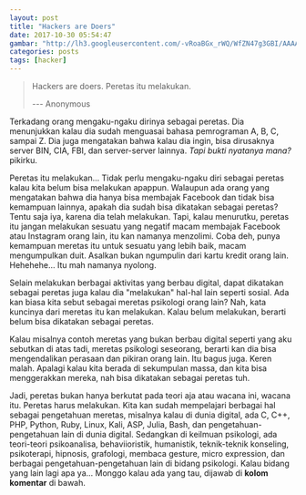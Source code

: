 ```yaml
---
layout: post
title: "Hackers are Doers"
date: 2017-10-30 05:54:47
gambar: "http://lh3.googleusercontent.com/-vRoaBGx_rWQ/WfZN47g3GBI/AAAAAAAACmY/hVucYAY-BO8bz-EdtWNT9KupGJXl-CMFACLcBGAs/s900/how-a-hactivist-exposed-child-abuse-71408071-15e4-48a7-9f84-0d6fa6cfa8cf.jpg"
categories: posts
tags: [hacker]
---
```


> Hackers are doers. Peretas itu melakukan.
> 
> --- Anonymous

Terkadang orang mengaku-ngaku dirinya sebagai peretas. Dia menunjukkan kalau dia sudah menguasai bahasa pemrograman A, B, C, sampai Z. Dia juga mengatakan bahwa kalau dia ingin, bisa dirusaknya server BIN, CIA, FBI, dan server-server lainnya. _Tapi bukti nyatanya mana?_ pikirku.

Peretas itu melakukan... Tidak perlu mengaku-ngaku diri sebagai peretas kalau kita belum bisa melakukan apappun. Walaupun ada orang yang mengatakan bahwa dia hanya bisa membajak Facebook dan tidak bisa kemampuan lainnya, apakah dia sudah bisa dikatakan sebagai peretas? Tentu saja iya, karena dia telah melakukan. Tapi, kalau menurutku, peretas itu jangan melakukan sesuatu yang negatif macam membajak Facebook atau Instagram orang lain, itu kan namanya menzolimi. Coba deh, punya kemampuan meretas itu untuk sesuatu yang lebih baik, macam mengumpulkan duit. Asalkan bukan ngumpulin dari kartu kredit orang lain. Hehehehe... Itu mah namanya nyolong.

Selain melakukan berbagai aktivitas yang berbau digital, dapat dikatakan sebagai peretas juga kalau dia "melakukan" hal-hal lain seperti sosial. Ada kan biasa kita sebut sebagai meretas psikologi orang lain? Nah, kata kuncinya dari meretas itu kan melakukan. Kalau belum melakukan, berarti belum bisa dikatakan sebagai peretas.

Kalau misalnya contoh meretas yang bukan berbau digital seperti yang aku sebutkan di atas tadi, meretas psikologi seseorang, berarti kan dia bisa mengendalikan perasaan dan pikiran orang lain. Itu bagus juga. Keren malah. Apalagi kalau kita berada di sekumpulan massa, dan kita bisa menggerakkan mereka, nah bisa dikatakan sebagai peretas tuh.

Jadi, peretas bukan hanya berkutat pada teori aja atau wacana ini, wacana itu. Peretas harus melakukan. Kita kan sudah mempelajari berbagai hal sebagai pengetahuan meretas, misalnya kalau di dunia digital, ada C, C++, PHP, Python, Ruby, Linux, Kali, ASP, Julia, Bash, dan pengetahuan-pengetahuan lain di dunia digital. Sedangkan di keilmuan psikologi, ada teori-teori psikoanalisa, behaviioristik, humanistik, teknik-teknik konseling, psikoterapi, hipnosis, grafologi, membaca gesture, micro expression, dan berbagai pengetahuan-pengetahuan lain di bidang psikologi. Kalau bidang yang lain lagi apa ya... Monggo kalau ada yang tau, dijawab di __kolom komentar__ di bawah.